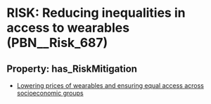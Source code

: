 # RISK: __Reducing inequalities in access to wearables__ (PBN__Risk_687)

## Property: has_RiskMitigation

* [Lowering prices of wearables and ensuring equal access across socioeconomic groups](PBN__RiskMitigation_951)

